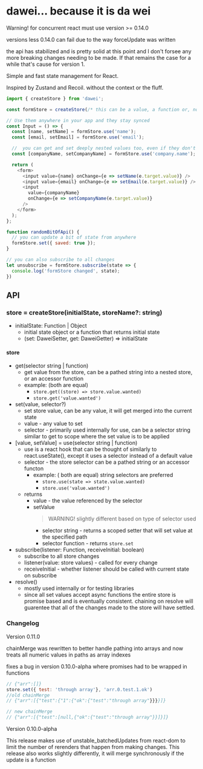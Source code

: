 # dawei... because it is da wei

Warning! for concurrent react must use version >= 0.14.0

versions less 0.14.0 can fail due to the way forceUpdate was written

the api has stabilized and is pretty solid at this point and I don't forsee any more breaking changes needing to be made.  If that remains the case for a while that's cause for version 1.


Simple and fast state management for React.

Inspired by Zustand and Recoil. without the context or the fluff.

```js
import { createStore } from 'dawei';

const formStore = createStore(/* this can be a value, a function or, nothing */);

// Use them anywhere in your app and they stay synced
const Input = () => {
  const [name, setName] = formStore.use('name');
  const [email, setEmail] = formStore.use('email');

  //  you can get and set deeply nested values too, even if they don't exist
  const [companyName, setCompanyName] = formStore.use('company.name');

  return (
    <form>
      <input value={name} onChange={e => setName(e.target.value)} />
      <input value={email} onChange={e => setEmail(e.target.value)} />
      <input
        value={companyName}
        onChange={e => setCompanyName(e.target.value)}
      />
    </form>
  );
};

function randomBitOfApi() {
  // you can update a bit of state from anywhere
  formStore.set({ saved: true });
}

// you can also subscribe to all changes
let unsubscribe = formStore.subscribe(state => {
  console.log('formStore changed', state);
})

```

## API

### store = createStore(initialState, storeName?: string)
- initialState: Function | Object
  - initial state object or a function that returns initial state
  - (set: DaweiSetter, get: DaweiGetter) => initialState

#### store
- get(selector string | function)
  - get value from the store, can be a pathed string into a nested store, or an accessor function
  - example: (both are equal)
    - `store.get((store) => store.value.wanted)`
    - `store.get('value.wanted')`
- set(value, selector?)
  - set store value, can be any value, it will get merged into the current state
  - value - any value to set
  - selector - primarily used internally for use, can be a selector string similar to get to scope where the set value is to be applied
- [value, setValue] = use(selector string | function)
  - use is a react hook that can be thought of similarly to react.useState(), except it uses a selector instead of a default value
  - selector - the store selector can be a pathed string or an accessor functon
    - example: ( both are equal) string selectors are preferred
      - `store.use(state => state.value.wanted)`
      - `store.use('value.wanted')`
  - returns
    - value - the value referenced by the selector
    - setValue
      > WARNING! slightly different based on type of selector used
      - selector string - returns a scoped setter that will set value at the specified path
      - selector function - returns `store.set`
- subscribe(listener: Function, receiveInitial: boolean)
  - subscribe to all store changes
  - listener(value: store values) - called for every change
  - receiveInitial - whether listener should be called with current state on subscribe
- resolve()
  - mostly used internally or for testing libraries
  - since all set values accept async functions the entire store is promise based and is eventually consistent. chaining on resolve will guarentee that all of the changes made to the store will have settled.

### Changelog
Version 0.11.0

chainMerge was rewritten to better handle pathing into arrays and now treats all numeric values in paths as array indexes

fixes a bug in version 0.10.0-alpha where promises had to be wrapped in functions

```js
// {"arr":[]}
store.set({ test: 'through array'}, 'arr.0.test.1.ok')
//old chainMerge
// {"arr":[{"test":{"1":{"ok":{"test":"through array"}}}}]}

// new chainMerge
// {"arr":[{"test":[null,{"ok":{"test":"through array"}}]}]}

```

Version 0.10.0-alpha

This release makes use of unstable_batchedUpdates from react-dom to limit the number of rerenders that happen from making changes.  This release also works slightly differently, it will merge synchronously if the update is a function 
